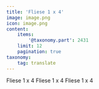 ```yaml
---
title: 'Fliese 1 x 4'
image: image.png
icon: image.png
content:
    items:
        '@taxonomy.part': 2431
    limit: 12
    pagination: true
taxonomy:
    tag: translate
---
```


Fliese 1 x 4
Fliese 1 x 4
Fliese 1 x 4
